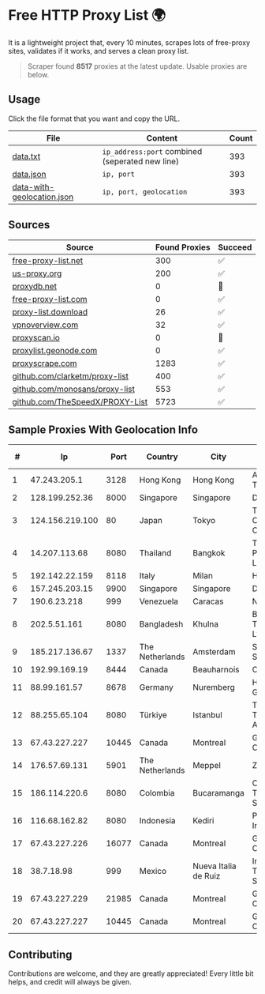 
# Free HTTP Proxy List 🌍

It is a lightweight project that, every 10 minutes, scrapes lots of free-proxy sites, validates if it works, and serves a clean proxy list.


> Scraper found **8517** proxies at the latest update. Usable proxies are below.

## Usage

Click the file format that you want and copy the URL.


|File|Content|Count|
|----|-------|-----|
|[data.txt](https://raw.githubusercontent.com/themiralay/Proxy-List-World/master/data.txt)|`ip_address:port` combined (seperated new line)|393|
|[data.json](https://raw.githubusercontent.com/themiralay/Proxy-List-World/master/data.json)|`ip, port`|393|
|[data-with-geolocation.json](https://raw.githubusercontent.com/themiralay/Proxy-List-World/master/data-with-geolocation.json)|`ip, port, geolocation`|393|

## Sources

|Source|Found Proxies|Succeed|
|------|-------------|-------|
|[free-proxy-list.net](https://free-proxy-list.net)|300|✅|
|[us-proxy.org](https://www.us-proxy.org)|200|✅|
|[proxydb.net](http://proxydb.net)|0|🚫|
|[free-proxy-list.com](https://free-proxy-list.com/?page=&port=&type%5B%5D=http&type%5B%5D=https&up_time=0&search=Search)|0|✅|
|[proxy-list.download](https://www.proxy-list.download/HTTP)|26|✅|
|[vpnoverview.com](https://vpnoverview.com/privacy/anonymous-browsing/free-proxy-servers)|32|✅|
|[proxyscan.io](https://www.proxyscan.io)|0|🚫|
|[proxylist.geonode.com](https://proxylist.geonode.com/api/proxy-list?limit=300&page=1&sort_by=lastChecked&sort_type=desc&protocols=http,https)|0|✅|
|[proxyscrape.com](https://api.proxyscrape.com/v2/?request=displayproxies&protocol=http&timeout=10000&country=all&ssl=all&anonymity=all)|1283|✅|
|[github.com/clarketm/proxy-list](https://raw.githubusercontent.com/clarketm/proxy-list/master/proxy-list-raw.txt)|400|✅|
|[github.com/monosans/proxy-list](https://raw.githubusercontent.com/monosans/proxy-list/main/proxies/http.txt)|553|✅|
|[github.com/TheSpeedX/PROXY-List](https://raw.githubusercontent.com/TheSpeedX/PROXY-List/master/http.txt)|5723|✅|


## Sample Proxies With Geolocation Info

|#|Ip|Port|Country|City|Internet Service Provider|
|-|--|----|-------|----|-------------------------|
|1|47.243.205.1|3128|Hong Kong|Hong Kong|Alibaba (US) Technology Co., Ltd.|
|2|128.199.252.36|8000|Singapore|Singapore|DigitalOcean, LLC|
|3|124.156.219.100|80|Japan|Tokyo|Tencent Cloud Computing (Beijing) Co|
|4|14.207.113.68|8080|Thailand|Bangkok|Triple T Broadband Public Company Limited|
|5|192.142.22.159|8118|Italy|Milan|Hbing Limited|
|6|157.245.203.15|9900|Singapore|Singapore|DigitalOcean, LLC|
|7|190.6.23.218|999|Venezuela|Caracas|Net Uno|
|8|202.5.51.161|8080|Bangladesh|Khulna|Broad Band Telecom Services Ltd|
|9|185.217.136.67|1337|The Netherlands|Amsterdam|Stallion Network Services Limited|
|10|192.99.169.19|8444|Canada|Beauharnois|OVH SAS|
|11|88.99.161.57|8678|Germany|Nuremberg|Hetzner Online GmbH|
|12|88.255.65.104|8080|Türkiye|Istanbul|Turk Telekomunikasyon Anonim Sirketi|
|13|67.43.227.227|10445|Canada|Montreal|GloboTech Communications|
|14|176.57.69.131|5901|The Netherlands|Meppel|Zomro B.V.|
|15|186.114.220.6|8080|Colombia|Bucaramanga|Colombia Telecomunicaciones S.a. ESP|
|16|116.68.162.82|8080|Indonesia|Kediri|PT. Sumber Data Indonesia|
|17|67.43.227.226|16077|Canada|Montreal|GloboTech Communications|
|18|38.7.18.98|999|Mexico|Nueva Italia de Ruiz|Internet Telefonia Y TV De Michoacan SA De CV|
|19|67.43.227.229|21985|Canada|Montreal|GloboTech Communications|
|20|67.43.227.227|10445|Canada|Montreal|GloboTech Communications|



## Contributing

Contributions are welcome, and they are greatly appreciated! Every
little bit helps, and credit will always be given.

